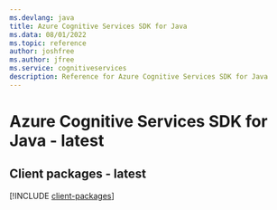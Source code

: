 ```yaml
---
ms.devlang: java
title: Azure Cognitive Services SDK for Java
ms.data: 08/01/2022
ms.topic: reference
author: joshfree
ms.author: jfree
ms.service: cognitiveservices
description: Reference for Azure Cognitive Services SDK for Java
---
```

# Azure Cognitive Services SDK for Java - latest

## Client packages - latest
[!INCLUDE [client-packages](cognitive-services-client-index.md)]